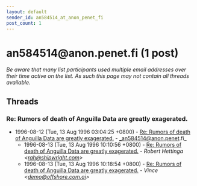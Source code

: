 ```yaml
---
layout: default
sender_id: an584514_at_anon_penet_fi
post_count: 1
---
```


# an584514<span>@</span>anon.penet.fi (1 post)

_Be aware that many list participants used multiple email addresses over their time active on the list. As such this page may not contain all threads available._

## Threads

### Re: Rumors of death of Anguilla Data are greatly exagerated.
+ 1996-08-12 (Tue, 13 Aug 1996 03:04:25 +0800) - [Re: Rumors of death of Anguilla Data are greatly exagerated.](/archive/1996/08/8243ef267ac12b30fb62d9ff96b604dc0ba3f7c3eb01b39dd04c4dcbad88e930) - _an584514@anon.penet.fi_
  + 1996-08-13 (Tue, 13 Aug 1996 10:10:56 +0800) - [Re: Rumors of death of Anguilla Data are greatly exagerated.](/archive/1996/08/233a6e49714f0bfbb43746f8c15ea5d2a8054ee889e6582c0475f1c831f226ce) - _Robert Hettinga \<rah@shipwright.com\>_
  + 1996-08-13 (Tue, 13 Aug 1996 10:18:54 +0800) - [Re: Rumors of death of Anguilla Data are greatly exagerated.](/archive/1996/08/0b817841baeb8f25fba70dcbab947415614509911466313f6638b646d6d6a599) - _Vince \<demo@offshore.com.ai\>_


